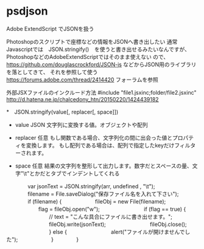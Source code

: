 # psdjson
Adobe ExtendScript でJSONを扱う

Photoshopのスクリプトで座標などの情報をJSONへ書き出したい
通常Javascriptでは　JSON.stringify()　を使うと書き出せるみたいなんですが、
PhotoshopなどのAdobeExtendScriptではそのまま使えない
ので、
https://github.com/douglascrockford/JSON-js
などからJSON用のライブラリを落としてきて、
それを参照して使う
https://forums.adobe.com/thread/2414420
フォーラムを参照

外部JSXファイルのインクルード方法
#include "file1.jsxinc;folder/file2.jsxinc"
http://d.hatena.ne.jp/chalcedony_htn/20150220/1424439182

*　JSON.stringify(value[, replacer[, space]])

* value
JSON 文字列に変換する値。オブジェクトや配列

* replacer 任意
もし関数である場合、文字列化の間に出会った値とプロパティを変換します。
もし配列である場合は、配列で指定したkeyだけフィルターされます。

* space 任意
結果の文字列を整形して出力します。数字だとスペースの量、文字"\t"とかだとタブでインデントしてくれる

　　　　var jsonText = JSON.stringify(arr, undefined , "\t");
　　　　filename = File.saveDialog("保存ファイル名を入れて下さい");
　　　　if (filename) {
　　　　　　fileObj = new File(filename);
　　　　　　flag = fileObj.open("w");
　　　　　　　　if (flag == true) {
　　　　　　　　// text = "こんな具合にファイルに書き出せます。";
　　　　　　　　fileObj.write(jsonText);
　　　　　　　　fileObj.close();
　　　　　　　　} else {
　　　　　　　　alert("ファイルが開けませんでした");
　　　　　　}
　　　　}
